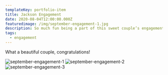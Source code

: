 ```yaml
---
templateKey: portfolio-item
title: Jackson Engagement
date: 2020-08-04T12:00:00.000Z
featuredimage: /img/september-engagement-1.jpg
description: So much fun being a part of this sweet couple’s engagement.
tags:
  - engagement
---
```


What a beautiful couple, congratulations!

![september-engagement-1](/img/september-engagement-1.jpg)
![september-engagement-2](/img/september-engagement-2.jpg)
![september-engagement-3](/img/september-engagement-3.jpg)
